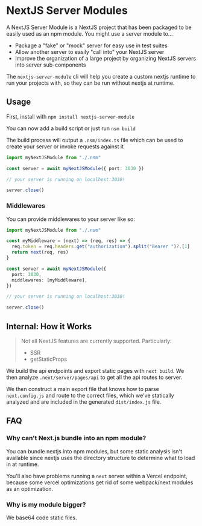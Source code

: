 # NextJS Server Modules

A NextJS Server Module is a NextJS project that has been packaged to be easily
used as an npm module. You might use a server module to...

- Package a "fake" or "mock" server for easy use in test suites
- Allow another server to easily "call into" your NextJS server
- Improve the organization of a large project by organizing NextJS servers into
  server sub-components

The `nextjs-server-module` cli will help you create a custom nextjs runtime
to run your projects with, so they can be run without nextjs at runtime.

## Usage

First, install with `npm install nextjs-server-module`

You can now add a build script or just run `nsm build`

The build process will output a `.nsm/index.ts` file which can be used to
create your server or invoke requests against it

```ts
import myNextJSModule from "./.nsm"

const server = await myNextJSModule({ port: 3030 })

// your server is running on localhost:3030!

server.close()
```

### Middlewares

You can provide middlewares to your server like so:

```ts
import myNextJSModule from "./.nsm"

const myMiddleware = (next) => (req, res) => {
  req.token = req.headers.get("authorization").split("Bearer ")?.[1]
  return next(req, res)
}

const server = await myNextJSModule({
  port: 3030,
  middlewares: [myMiddleware],
})

// your server is running on localhost:3030!

server.close()
```

## Internal: How it Works

> Not all NextJS features are currently supported. Particularly:
>
> - SSR
> - getStaticProps

We build the api endpoints and export static pages with `next build`. We then
analyze `.next/server/pages/api` to get all the api routes to server.

We then construct a main export file that knows how to parse `next.config.js`
and route to the correct files, which we've statically analyzed and are included
in the generated `dist/index.js` file.

## FAQ

### Why can't Next.js bundle into an npm module?

You can bundle nextjs into npm modules, but some static analysis isn't available
since nextjs uses the directory structure to determine what to load in at
runtime.

You'll also have problems running a `next` server within a Vercel endpoint,
because some vercel optimizations get rid of some webpack/next modules as an
optimization.

### Why is my module bigger?

We base64 code static files.
